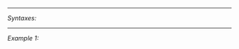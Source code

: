 


---
*Syntaxes:*

<!-- [] call `BIN_fnc_getObjectAntennas` -->

---
*Example 1:*

<!-- 
```sqf
[] call BIN_fnc_getObjectAntennas;
``` -->